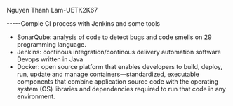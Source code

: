 Nguyen Thanh Lam-UETK2K67

-----Comple CI process with Jenkins and some tools
+ SonarQube: analysis of code to detect bugs and code smells on 29 programming language.
+ Jenkins: continous integration/continous delivery automation software Devops written in Java
+ Docker: open source platform that enables developers to build, deploy, run, update and manage containers—standardized, executable components that combine application source code with the operating system (OS) libraries and dependencies required to run that code in any environment.

